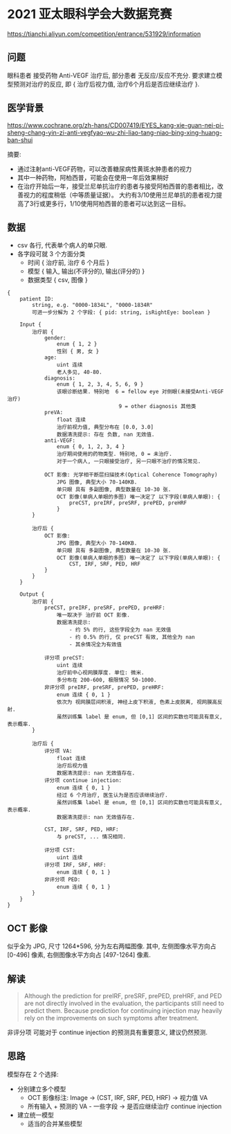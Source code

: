 # 2021 亚太眼科学会大数据竞赛

https://tianchi.aliyun.com/competition/entrance/531929/information

## 问题

眼科患者 接受药物 Anti-VEGF 治疗后, 部分患者 无反应/反应不充分. 要求建立模型预测对治疗的反应, 即 { 治疗后视力值, 治疗6个月后是否应继续治疗 }.

## 医学背景

https://www.cochrane.org/zh-hans/CD007419/EYES_kang-xie-guan-nei-pi-sheng-chang-yin-zi-anti-vegfyao-wu-zhi-liao-tang-niao-bing-xing-huang-ban-shui

摘要:
- 通过注射anti-VEGF药物，可以改善糖尿病性黄斑水肿患者的视力
- 其中一种药物，阿柏西普，可能会在使用一年后效果稍好
- 在治疗开始后一年，接受兰尼单抗治疗的患者与接受阿柏西普的患者相比，改善视力的程度稍低（中等质量证据）。 大约有3/10使用兰尼单抗的患者视力提高了3行或更多行，1/10使用阿柏西普的患者可以达到这一目标。

## 数据

- csv 各行, 代表单个病人的单只眼.
- 各字段可就 3 个方面分类
    - 时间 { 治疗前, 治疗 6 个月后 }
    - 模型 { 输入, 输出(不评分的), 输出(评分的) }
    - 数据类型 { csv, 图像 }

```
{
    patient ID:
        string, e.g. "0000-1834L", "0000-1834R"
        可进一步分解为 2 个字段: { pid: string, isRightEye: boolean }

    Input {
        治疗前 {
            gender:
                enum { 1, 2 }
                性别 { 男, 女 }
            age:
                uint 连续
                老人多见, 40-80.
            diagnosis:
                enum { 1, 2, 3, 4, 5, 6, 9 }
                该眼诊断结果. 特别地  6 = fellow eye 对侧眼(未接受Anti-VEGF治疗)
                                    9 = other diagnosis 其他类
            preVA:
                float 连续
                治疗前视力值, 典型分布在 [0.0, 3.0]
                数据清洗提示: 存在 负数, nan 无效值.
            anti-VEGF:
                enum { 0, 1, 2, 3, 4 }
                治疗期间使用的药物类型. 特别地, 0 = 未治疗.
                对于一个病人, 一只眼接受治疗, 另一只眼不治疗的情况常见.
            
            OCT 影像: 光学相干断层扫描技术(Optical Coherence Tomography)
                JPG 图像, 典型大小 70-140KB.
                单只眼 具有 多副图像, 典型数量在 10-30 张.
                OCT 影像(单病人单眼的多图) 唯一决定了 以下字段(单病人单眼): {
                    preCST, preIRF, preSRF, prePED, preHRF
                }
        }

        治疗后 {
            OCT 影像:
                JPG 图像, 典型大小 70-140KB.
                单只眼 具有 多副图像, 典型数量在 10-30 张.
                OCT 影像(单病人单眼的多图) 唯一决定了 以下字段(单病人单眼): {
                    CST, IRF, SRF, PED, HRF
            }
        }
    }

    Output {
        治疗前 {
            preCST, preIRF, preSRF, prePED, preHRF:
                唯一取决于 治疗前 OCT 影像.
                数据清洗提示:
                    - 约 5% 的行, 这些字段全为 nan 无效值
                    - 约 0.5% 的行, 仅 preCST 有效, 其他全为 nan
                    - 其余情况全为有效值

            评分项 preCST:
                uint 连续
                治疗前中心视网膜厚度. 单位: 微米.
                多分布在 200-600, 极限情况 50-1000.
            非评分项 preIRF, preSRF, prePED, preHRF:
                enum 连续 { 0, 1 }
                依次为 视网膜层间积液, 神经上皮下积液, 色素上皮脱离, 视网膜高反射.
                虽然训练集 label 是 enum, 但 [0,1] 区间的实数也可能具有意义, 表示概率.
        }

        治疗后 {
            评分项 VA:
                float 连续
                治疗后视力值
                数据清洗提示: nan 无效值存在.
            评分项 continue injection:
                enum 连续 { 0, 1 }
                经过 6 个月治疗, 医生认为是否应该继续治疗.
                虽然训练集 label 是 enum, 但 [0,1] 区间的实数也可能具有意义, 表示概率.
                数据清洗提示: nan 无效值存在.

            CST, IRF, SRF, PED, HRF:
                与 preCST, ... 情况相同.

            评分项 CST:
                uint 连续
            评分项 IRF, SRF, HRF:
                enum 连续 { 0, 1 }
            非评分项 PED:
                enum 连续 { 0, 1 }
        }
    }
}
```

## OCT 影像

似乎全为 JPG, 尺寸 1264*596, 分为左右两幅图像.
其中, 左侧图像水平方向占 [0-496] 像素, 右侧图像水平方向占 [497-1264] 像素.

## 解读

> Although the prediction for preIRF, preSRF, prePED, preHRF, and PED are not directly involved in the evaluation, the participants still need to predict them. Because prediction for continuing injection may heavily rely on the improvements on such symptoms after treatment.

非评分项 可能对于 continue injection 的预测具有重要意义, 建议仍然预测.

## 思路

模型存在 2 个选择:
- 分别建立多个模型
    - OCT 影像标注: Image → (CST, IRF, SRF, PED, HRF) → 视力值 VA
    - 所有输入 + 预测的 VA - 一些字段 → 是否应继续治疗 continue injection
- 建立统一模型
    - 适当的合并某些模型
